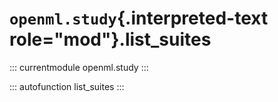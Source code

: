 # `openml.study`{.interpreted-text role="mod"}.list_suites

::: currentmodule
openml.study
:::

::: autofunction
list_suites
:::

<div class="clearer"></div>
